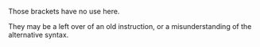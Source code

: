 Those brackets have no use here. 

They may be a left over of an old instruction, or a misunderstanding of the alternative syntax.

<?php

// The following brackets are useless : they are a leftover from an older instruction
// if (DEBUG) 
{
    $a = 1;
}

// Here, the extra brackets are useless
for($a = 2; $a < 5; $a++) : {
    $b++;
} endfor;

?>
